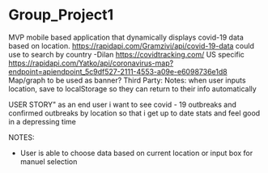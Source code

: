 # Group_Project1
MVP
mobile based application that dynamically displays covid-19 data based on location. https://rapidapi.com/Gramzivi/api/covid-19-data  could use to search by country  -Dilan
https://covidtracking.com/   US specific 
https://rapidapi.com/Yatko/api/coronavirus-map?endpoint=apiendpoint_5c9df527-2111-4553-a09e-e6098736e1d8  Map/graph to be used as banner?
Third Party:
Notes: when user inputs location, save to localStorage so they can return to their info automatically


USER STORY"
as an end user
i want to see covid - 19 outbreaks and confirmed outbreaks by location
so that i get up to date stats and feel good in a depressing time


NOTES:
- User is able to choose data based on current location or input box for manuel selection


